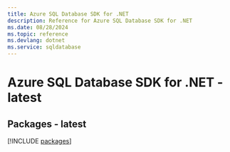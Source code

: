 ```yaml
---
title: Azure SQL Database SDK for .NET
description: Reference for Azure SQL Database SDK for .NET
ms.date: 08/28/2024
ms.topic: reference
ms.devlang: dotnet
ms.service: sqldatabase
---
```

# Azure SQL Database SDK for .NET - latest
## Packages - latest
[!INCLUDE [packages](sql-database-index.md)]
